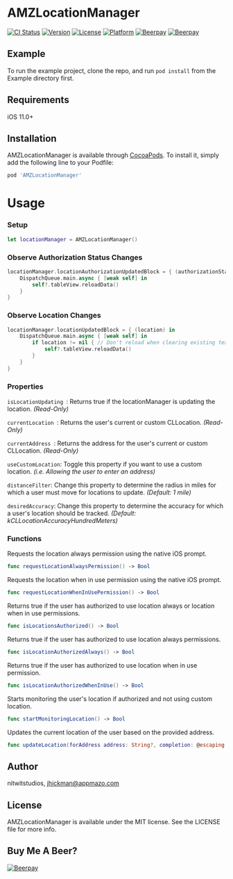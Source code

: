 # AMZLocationManager

[![CI Status](https://img.shields.io/travis/Appmazo/AMZLocationManager.svg?style=flat)](https://travis-ci.org/Appmazo/AMZLocationManager)
[![Version](https://img.shields.io/cocoapods/v/AMZLocationManager.svg?style=flat)](https://cocoapods.org/pods/AMZLocationManager)
[![License](https://img.shields.io/cocoapods/l/AMZLocationManager.svg?style=flat)](https://cocoapods.org/pods/AMZLocationManager)
[![Platform](https://img.shields.io/cocoapods/p/AMZLocationManager.svg?style=flat)](https://cocoapods.org/pods/AMZLocationManager)
[![Beerpay](https://beerpay.io/Appmazo/AMZLocationManager/badge.svg)](https://beerpay.io/Appmazo/AMZLocationManager)
[![Beerpay](https://beerpay.io/Appmazo/AMZLocationManager/make-wish.svg)](https://beerpay.io/Appmazo/AMZLocationManager)

## Example

To run the example project, clone the repo, and run `pod install` from the Example directory first.

## Requirements

iOS 11.0+

## Installation

AMZLocationManager is available through [CocoaPods](https://cocoapods.org). To install
it, simply add the following line to your Podfile:

```ruby
pod 'AMZLocationManager'
```

# Usage

### Setup

```swift
let locationManager = AMZLocationManager()
```

### Observe Authorization Status Changes

```swift
locationManager.locationAuthorizationUpdatedBlock = { (authorizationStatus) in
    DispatchQueue.main.async { [weak self] in
        self?.tableView.reloadData()
    }
}
```

### Observe Location Changes
```swift
locationManager.locationUpdatedBlock = { (location) in
    DispatchQueue.main.async { [weak self] in
        if location != nil { // Don't reload when clearing existing text or it will end editing.
            self?.tableView.reloadData()
        }
    }
}
```

### Properties

```isLocationUpdating ```: Returns true if the locationManager is updating the location. _(Read-Only)_

```currentLocation ```: Returns the user's current or custom CLLocation. _(Read-Only)_

```currentAddress ```: Returns the address for the user's current or custom CLLocation. _(Read-Only)_

```useCustomLocation```: Toggle this property if you want to use a custom location. _(i.e. Allowing the user to enter an address)_

```distanceFilter```: Change this property to determine the radius in miles for which a user must move for locations to update. _(Default: 1 mile)_

```desiredAccuracy```: Change this property to determine the accuracy for which a user's location should be tracked. _(Default: kCLLocationAccuracyHundredMeters)_

### Functions

Requests the location always permission using the native iOS prompt.

```swift
func requestLocationAlwaysPermission() -> Bool
```

Requests the location when in use permission using the native iOS prompt.

```swift
func requestLocationWhenInUsePermission() -> Bool
```

Returns true if the user has authorized to use location always or location when in use permissions.

```swift
func isLocationsAuthorized() -> Bool
```

Returns true if the user has authorized to use location always permissions.

```swift
func isLocationAuthorizedAlways() -> Bool
```

Returns true if the user has authorized to use location when in use permission.

```swift
func isLocationAuthorizedWhenInUse() -> Bool
```

Starts monitoring the user's location if authorized and not using custom location.

```swift
func startMonitoringLocation() -> Bool
```

Updates the current location of the user based on the provided address.

```swift
func updateLocation(forAddress address: String?, completion: @escaping (String?, CLLocation?, Error?) -> ())
```

## Author

nitwitstudios, jhickman@appmazo.com

## License

AMZLocationManager is available under the MIT license. See the LICENSE file for more info.

## Buy Me A Beer?
[![Beerpay](https://beerpay.io/Appmazo/AMZLocationManager/badge.svg)](https://beerpay.io/Appmazo/AMZLocationManager)
